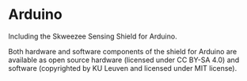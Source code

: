# Arduino

Including the Skweezee Sensing Shield for Arduino.

Both hardware and software components of the shield for Arduino are available as open source hardware (licensed under CC BY-SA 4.0) and software (copyrighted by KU Leuven and licensed under MIT license).
